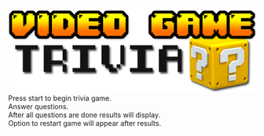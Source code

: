 <img src="assets/images/banner.png" alt="banner">
Press start to begin trivia game.<br>
Answer questions.<br>
After all questions are done results will display.<br>
Option to restart game will appear after results.

